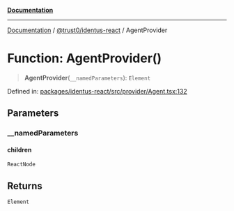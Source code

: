 [**Documentation**](../../../README.md)

***

[Documentation](../../../README.md) / [@trust0/identus-react](../README.md) / AgentProvider

# Function: AgentProvider()

> **AgentProvider**(`__namedParameters`): `Element`

Defined in: [packages/identus-react/src/provider/Agent.tsx:132](https://github.com/trust0-project/identus/blob/97e19260376a668f2668ec434a26fb9dca6de9e4/packages/identus-react/src/provider/Agent.tsx#L132)

## Parameters

### \_\_namedParameters

#### children

`ReactNode`

## Returns

`Element`
